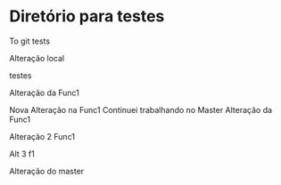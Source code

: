 # Diretório para testes
To git tests

Alteração local

testes


Alteração da Func1



Nova Alteração na Func1
Continuei trabalhando no Master
Alteração da Func1


Alteração 2 Func1

Alt 3 f1





Alteração do master

